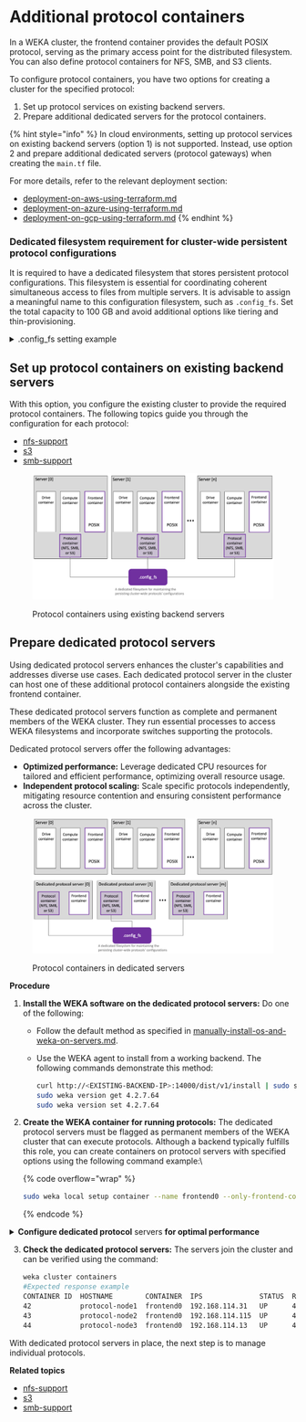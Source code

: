 # Additional protocol containers

In a WEKA cluster, the frontend container provides the default POSIX protocol, serving as the primary access point for the distributed filesystem. You can also define protocol containers for NFS, SMB, and S3 clients.

To configure protocol containers, you have two options for creating a cluster for the specified protocol:

1. Set up protocol services on existing backend servers.
2. Prepare additional dedicated servers for the protocol containers.

{% hint style="info" %}
In cloud environments, setting up protocol services on existing backend servers (option 1) is not supported. Instead, use option 2 and prepare additional dedicated servers (protocol gateways) when creating the `main.tf` file.

For more details, refer to the relevant deployment section:

* [deployment-on-aws-using-terraform.md](../install/aws/weka-installation-on-aws-using-terraform/deployment-on-aws-using-terraform.md "mention")
* [deployment-on-azure-using-terraform.md](../install/weka-installation-on-azure/deployment-on-azure-using-terraform.md "mention")
* [deployment-on-gcp-using-terraform.md](../install/weka-installation-on-gcp/deployment-on-gcp-using-terraform.md "mention")
{% endhint %}

### Dedicated filesystem requirement for cluster-wide persistent protocol configurations

It is required to have a dedicated filesystem that stores persistent protocol configurations. This filesystem is essential for coordinating coherent simultaneous access to files from multiple servers. It is advisable to assign a meaningful name to this configuration filesystem, such as `.config_fs`. Set the total capacity to 100 GB and avoid additional options like tiering and thin-provisioning.

<details>

<summary>.config_fs setting example</summary>

![](../.gitbook/assets/wmng\_config\_fs.png)

**Related topic**

[#create-a-filesystem](../fs/managing-filesystems/managing-filesystems.md#create-a-filesystem "mention") (using the GUI)

[#create-a-filesystem](../fs/managing-filesystems/managing-filesystems-1.md#create-a-filesystem "mention") (using the CLI)

</details>

## **Set up protocol containers** on existing backend servers

With this option, you configure the existing cluster to provide the required protocol containers. The following topics guide you through the configuration for each protocol:

* [nfs-support](nfs-support/ "mention")
* [s3](s3/ "mention")
* [smb-support](smb-support/ "mention")

<figure><img src="../.gitbook/assets/protocols_on_existing_backends.png" alt=""><figcaption><p>Protocol containers using existing backend servers</p></figcaption></figure>

## **Prepare dedicated protocol servers**

Using dedicated protocol servers enhances the cluster's capabilities and addresses diverse use cases. Each dedicated protocol server in the cluster can host one of these additional protocol containers alongside the existing frontend container.

These dedicated protocol servers function as complete and permanent members of the WEKA cluster. They run essential processes to access WEKA filesystems and incorporate switches supporting the protocols.

Dedicated protocol servers offer the following advantages:

* **Optimized performance:** Leverage dedicated CPU resources for tailored and efficient performance, optimizing overall resource usage.
* **Independent protocol scaling:** Scale specific protocols independently, mitigating resource contention and ensuring consistent performance across the cluster.

<figure><img src="../.gitbook/assets/protocols_on_dedicated_servers.png" alt=""><figcaption><p>Protocol containers in dedicated servers</p></figcaption></figure>

**Procedure**

1. **Install the WEKA software on the dedicated protocol servers:** Do one of the following:
   * Follow the default method as specified in [manually-install-os-and-weka-on-servers.md](../install/bare-metal/manually-install-os-and-weka-on-servers.md "mention").
   *   Use the WEKA agent to install from a working backend. The following commands  demonstrate this method:

       ```bash
       curl http://<EXISTING-BACKEND-IP>:14000/dist/v1/install | sudo sh   # Install the agent
       sudo weka version get 4.2.7.64                                      # Get the full software
       sudo weka version set 4.2.7.64                                      # Set a default version
       ```
2.  **Create the WEKA container for running protocols:** The dedicated protocol servers must be flagged as permanent members of the WEKA cluster that can execute protocols. Although a backend typically fulfills this role, you can create containers on protocol servers with specified options using the following command example:\


    {% code overflow="wrap" %}
    ```bash
    sudo weka local setup container --name frontend0 --only-frontend-cores --cores 1 --join-ips <EXISTING-BACKEND-IP> --allow-protocols true
    ```
    {% endcode %}

<details>

<summary><strong>Configure dedicated protocol</strong> servers <strong>for optimal performance</strong></summary>

The execution of the `setup` command results in the creation of a local container named `frontend0`, providing access to the WEKA filesystems. Similar to setting up a backend container, this command necessitates specifying parameters such as `cores` and `net` options.

While the example above illustrates using in-kernel UDP networking for simplicity, dedicated networking (DPDK) is strongly recommended for enhanced performance.

Specify the DPDK networking using a flag similar to `--net=eth1/192.168.114.XXX/24`. As with other DPDK interfaces in WEKA, an interface specified here is claimed by WEKA's DPDK implementation, making it unavailable to the Linux kernel for communication.

Ensure adequate network interfaces are available on your dedicated protocol servers, particularly if you intend to dedicate NICs to WEKA. This precaution ensures a smooth and optimized configuration aligning with WEKA's performance recommendations.

</details>

3.  **Check the dedicated protocol servers:** The servers join the cluster and can be verified using the command:

    ```bash
    weka cluster containers
    #Expected response example
    CONTAINER ID  HOSTNAME        CONTAINER  IPS              STATUS  RELEASE  FAILURE DOMAIN  CORES  MEMORY   LAST FAILURE  UPTIME
    42            protocol-node1  frontend0  192.168.114.31   UP      4.2.7.64 AUTO            1      1.47 GB                0:09:54h
    43            protocol-node2  frontend0  192.168.114.115  UP      4.2.7.64 AUTO            1      1.47 GB                0:09:08h
    44            protocol-node3  frontend0  192.168.114.13   UP      4.2.7.64 AUTO            1      1.47 GB                0:04:46h
    ```

With dedicated protocol servers in place, the next step is to manage individual protocols.

**Related topics**

* [nfs-support](nfs-support/ "mention")
* [s3](s3/ "mention")
* [smb-support](smb-support/ "mention")
